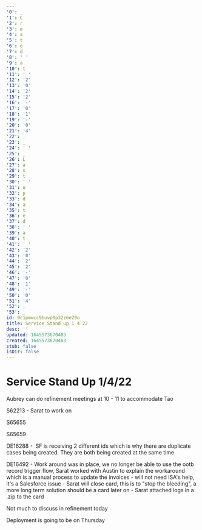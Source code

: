 ```yaml
---
'0': _
'1': C
'2': r
'3': e
'4': a
'5': t
'6': e
'7': d
'8': ' '
'9': a
'10': t
'11': ' '
'12': '2'
'13': '0'
'14': '2'
'15': '2'
'16': '-'
'17': '0'
'18': '1'
'19': '-'
'20': '0'
'21': '4'
'22': .
'23': _
'24': ' '
'25': _
'26': L
'27': a
'28': s
'29': t
'30': ' '
'31': u
'32': p
'33': d
'34': a
'35': t
'36': e
'37': d
'38': ' '
'39': a
'40': t
'41': ' '
'42': '2'
'43': '0'
'44': '2'
'45': '2'
'46': '-'
'47': '0'
'48': '1'
'49': '-'
'50': '0'
'51': '4'
'52': .
'53': _
id: 9c1pmwcc9buvp0p32z6e29o
title: Service Stand up 1 4 22
desc: ''
updated: 1645573670483
created: 1645573670483
stub: false
isDir: false
---
```


# Service Stand Up 1/4/22


Aubrey can do refinement meetings at 10 - 11 to accommodate Tao

S62213
\- Sarat to work on

S65655

S65659

DE16288
\-  SF is receiving 2 different ids which is why there are duplicate cases being created. They are both being created at the same time

DE16492
\- Work around was in place, we no longer be able to use the ootb record trigger flow, Sarat worked with Austin to explain the workaround which is a manual process to update the invoices
\- will not need ISA's help, it's a Salesforce issue
\- Sarat will close card, this is to "stop the bleeding", a more long term solution should be a card later on
\- Sarat attached logs in a .zip to the card

Not much to discuss in refinement today

Deployment is going to be on Thursday

